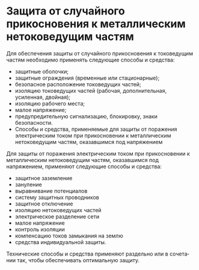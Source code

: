 # Защита от случайного прикосновения к металлическим нетоковедущим частям

Для обеспечения защиты от случайного прикосновения к токоведу­щим частям
необходимо применять следующие способы и средства:

- защитные оболочки;
- защитные ограждения (временные или стационарные);
- безопасное расположение токоведущих частей;
- изоляцию токоведущих частей (рабочая, дополнительная, усиленная, двойная);
- изоляцию рабочего места;
- малое напряжение;
- предупредительную сигнализацию, блокировку, знаки безопасности.
- Способы и средства, применяемые для защиты от поражения электрическим током
  при прикосновении к металлическим нетоковедущим частям, оказавшимся под
  напряжением

Для защиты от поражения электрическим током при прикосновении к металлическим
нетоковедущим частям, оказавшимся под напряжением, при­меняют следующие способы
и средства:

- защитное заземление
- зануление
- выравнивание потенциалов
- систему защитных проводников
- защитное отключение
- изоляцию нетоковедущих частей
- электрическое разделение сети
- малое напряжение
- контроль изо­ляции
- компенсацию токов замыкания на землю
- средства индивидуаль­ной защиты.

Технические способы и средства применяют раздельно или в сочета­нии так, чтобы
обеспечивать оптимальную защиту.

